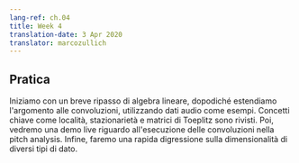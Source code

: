 ```yaml
---
lang-ref: ch.04
title: Week 4
translation-date: 3 Apr 2020
translator: marcozullich
---
```


## Pratica

Iniziamo con un breve ripasso di algebra lineare, dopodiché estendiamo l'argomento alle convoluzioni, utilizzando dati audio come esempi. Concetti chiave come località, stazionarietà e matrici di Toeplitz sono rivisti. Poi, vedremo una demo live riguardo all'esecuzione delle convoluzioni nella pitch analysis. Infine, faremo una rapida digressione sulla dimensionalità di diversi tipi di dato.
